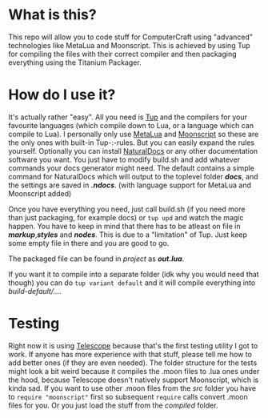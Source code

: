 # What is this?
This repo will allow you to code stuff for ComputerCraft using "advanced" technologies like MetaLua and Moonscript. This is achieved by using Tup for compiling the files with their correct compiler and then packaging everything using the Titanium Packager.

# How do I use it?
It's actually rather "easy". All you need is [Tup](http://gittup.org/tup) and the compilers for your favourite languages (which compile down to Lua, or a language which can compile to Lua). I personally only use [MetaLua](http://metalua.luaforge.net/) and [Moonscript](http://moonscript.org) so these are the only ones with built-in Tup-:-rules. But you can easily expand the rules yourself.
Optionally you can install [NaturalDocs](http://www.naturaldocs.org/) or any other documentation software you want. You just have to modify build.sh and add whatever commands your docs generator might need. The default contains a simple command for NaturalDocs which will output to the toplevel folder ___docs___, and the settings are saved in ___.ndocs___. (with language support for MetaLua and Moonscript added)

Once you have everything you need, just call build.sh (if you need more than just packaging, for example docs) or ``tup upd`` and watch the magic happen. You have to keep in mind that there has to be atleast on file in ___markup___,___styles___ and ___nodes___. This is due to a "limitation" of Tup. Just keep some empty file in there and you are good to go.

The packaged file can be found in _project_ as ___out.lua___.

If you want it to compile into a separate folder (idk why you would need that though) you can do ``tup variant default`` and it will compile everything into _build-default/..._.

# Testing
Right now it is using [Telescope](https://github.com/norman/telescope) because that's the first testing utility I got to work. If anyone has more experience with that stuff, please tell me how to add better ones (if they are even needed).
The folder structure for the tests might look a bit weird because it compiles the .moon files to .lua ones under the hood, because Telescope doesn't natively support Moonscript, which is kinda sad. If you want to use other .moon files from the _src_ folder you have to ``require "moonscript"`` first so subsequent ``require`` calls convert .moon files for you. Or you just load the stuff from the _compiled_ folder. 
